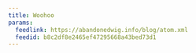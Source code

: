 ```yaml
---
title: Woohoo
params:
  feedlink: https://abandonedwig.info/blog/atom.xml
  feedid: b8c2df8e2465ef47295668a43bed73d1
---
```

